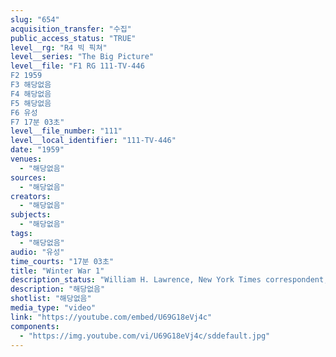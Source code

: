 ```yaml
---
slug: "654"
acquisition_transfer: "수집"
public_access_status: "TRUE"
level__rg: "R4 빅 픽쳐"
level__series: "The Big Picture"
level__file: "F1 RG 111-TV-446
F2 1959
F3 해당없음
F4 해당없음
F5 해당없음
F6 유성
F7 17분 03초"
level__file_number: "111"
level__local_identifier: "111-TV-446"
date: "1959"
venues: 
  - "해당없음"
sources: 
  - "해당없음"
creators: 
  - "해당없음"
subjects: 
  - "해당없음"
tags: 
  - "해당없음"
audio: "유성"
time_courts: "17분 03초"
title: "Winter War 1"
description_status: "William H. Lawrence, New York Times correspondent, narrates this second Big Picture episode covering Korea War History. Companion film to TV-445."
description: "해당없음"
shotlist: "해당없음"
media_type: "video"
link: "https://youtube.com/embed/U69G18eVj4c"
components: 
  - "https://img.youtube.com/vi/U69G18eVj4c/sddefault.jpg"
---
```

